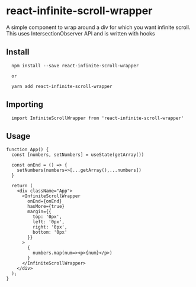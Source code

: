 # react-infinite-scroll-wrapper
A simple component to wrap around a div for which you want infinite scroll. This uses IntersectionObserver API and is written with hooks

## Install
```
  npm install --save react-infinite-scroll-wrapper

  or

  yarn add react-infinite-scroll-wrapper

```

## Importing
```
  import InfiniteScrollWrapper from 'react-infinite-scroll-wrapper'
```

## Usage
```
function App() {
  const [numbers, setNumbers] = useState(getArray())

  const onEnd = () => {
    setNumbers(numbers=>[...getArray(),...numbers])
  }

  return (
    <div className="App">
      <InfiniteScrollWrapper 
        onEnd={onEnd} 
        hasMore={true} 
        margin={{
          top: '0px',
          left: '0px',
          right: '0px',
          bottom: '0px'
        }}
      >
        {
          numbers.map(num=><p>{num}</p>)
        }
      </InfiniteScrollWrapper>
    </div>
  );
}
```

